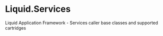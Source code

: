 # Liquid.Services
Liquid Application Framework - Services caller base classes and supported cartridges
